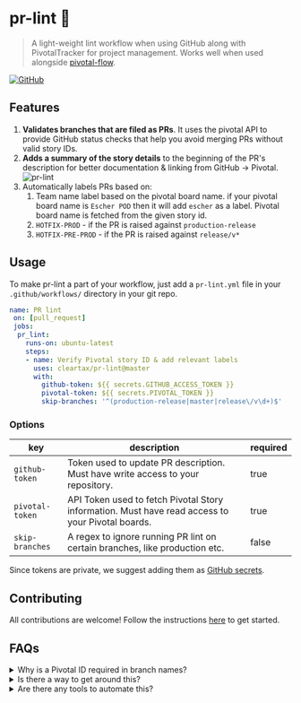 # pr-lint 🧹

> A light-weight lint workflow when using GitHub along with PivotalTracker for project management. Works well when used alongside [pivotal-flow][pivotal-flow].

[![GitHub](https://img.shields.io/github/license/cleartax/pivotal-flow?style=flat-square)](https://github.com/ClearTax/pivotal-flow/blob/master/LICENSE.md)

## Features

1. **Validates branches that are filed as PRs**. It uses the pivotal API to provide GitHub status checks that help you avoid merging PRs without valid story IDs.
1. **Adds a summary of the story details** to the beginning of the PR's description for better documentation & linking from GitHub → Pivotal. ![pr-lint](https://assets1.cleartax-cdn.com/cleargst-frontend/misc/1568800226_pr-lint.png)
1. Automatically labels PRs based on:
    1. Team name label based on the pivotal board name. if your pivotal board name is `Escher POD` then it will add `escher` as a label. Pivotal board name is fetched from the given story id.
    1. `HOTFIX-PROD` - if the PR is raised against `production-release`
    1. `HOTFIX-PRE-PROD` - if the PR is raised against `release/v*`

## Usage

To make pr-lint a part of your workflow, just add a `pr-lint.yml` file in your `.github/workflows/` directory in your git repo.

```yaml
name: PR lint
 on: [pull_request]
 jobs:
  pr_lint:
    runs-on: ubuntu-latest
    steps:
    - name: Verify Pivotal story ID & add relevant labels
      uses: cleartax/pr-lint@master
      with:
        github-token: ${{ secrets.GITHUB_ACCESS_TOKEN }}
        pivotal-token: ${{ secrets.PIVOTAL_TOKEN }}
        skip-branches: '^(production-release|master|release\/v\d+)$'
```

### Options

|key|description|required|
|---|---|---|
|`github-token`| Token used to update PR description. Must have write access to your repository.|true|
|`pivotal-token`|API Token used to fetch Pivotal Story information. Must have read access to your Pivotal boards.|true|
|`skip-branches`|A regex to ignore running PR lint on certain branches, like production etc.|false

Since tokens are private, we suggest adding them as [GitHub secrets](https://help.github.com/en/articles/virtual-environments-for-github-actions#creating-and-using-secrets-encrypted-variables).

## Contributing

All contributions are welcome!
Follow the instructions [here](https://help.github.com/en/articles/creating-a-javascript-action#commit-and-push-your-action-to-github) to get started.

## FAQs

<details>
  <summary>Why is a Pivotal ID required in branch names?</summary>

Pivotal id is required in order to:

- Automate change-logs and release notes ⚙️.
- Automate alerts to QA/Product teams and/or other external stake-holders 🔊.
- Help us retrospect the sprint progress 📈.

</details>

<details>
  <summary>Is there a way to get around this?</summary>
  Nope 🙅

</details>

<details>
  <summary>Are there any tools to automate this?</summary>

Yes, check out [pivotal-flow][pivotal-flow] 🚀
</details>

[pivotal]: https://www.pivotaltracker.com/features
[pivotal-flow]: https://github.com/ClearTax/pivotal-flow
